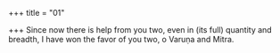 +++
title = "01"

+++
Since now there is help from you two, even in (its full) quantity and breadth, I have won the favor of you two, o Varuṇa and Mitra.